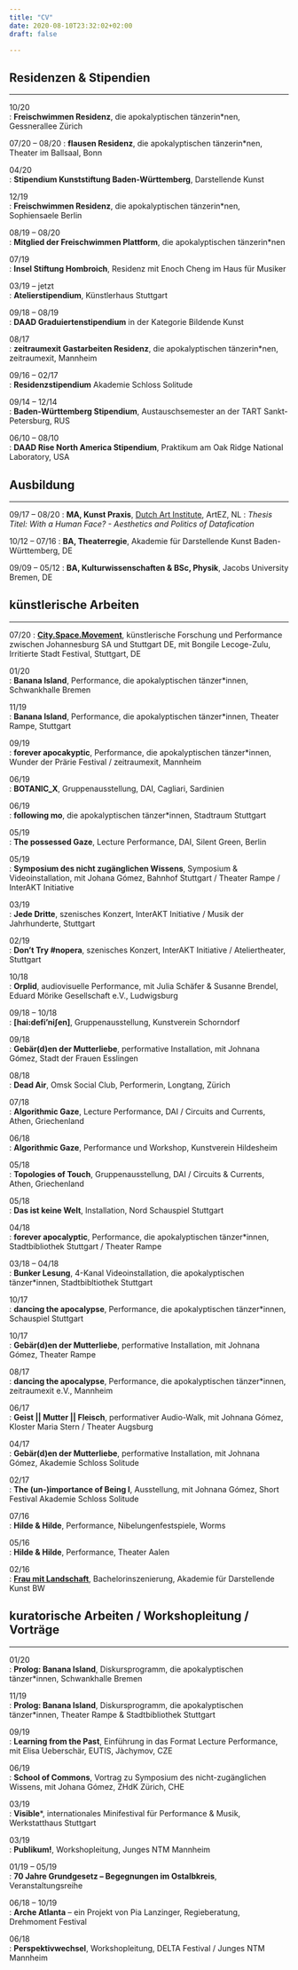 ```yaml
---
title: "CV"
date: 2020-08-10T23:32:02+02:00
draft: false

---
```



## Residenzen & Stipendien
-------------

10/20		
:   **Freischwimmen Residenz**, die apokalyptischen tänzerin*nen, Gessnerallee Zürich

07/20 – 08/20 
:   **flausen Residenz**, die apokalyptischen tänzerin*nen, Theater im Ballsaal, Bonn

04/20		
:   **Stipendium Kunststiftung Baden-Württemberg**, Darstellende Kunst 

12/19		
:   **Freischwimmen Residenz**, die apokalyptischen tänzerin*nen, Sophiensaele Berlin

08/19 – 08/20	
:   **Mitglied der Freischwimmen Plattform**, die apokalyptischen tänzerin*nen

07/19		
:   **Insel Stiftung Hombroich**, Residenz mit Enoch Cheng im Haus für Musiker

03/19 – jetzt 	
:   **Atelierstipendium**, Künstlerhaus Stuttgart 

09/18 – 08/19	
:   **DAAD Graduiertenstipendium** in der Kategorie Bildende Kunst 

08/17		
:   **zeitraumexit Gastarbeiten Residenz**, die apokalyptischen tänzerin*nen, zeitraumexit, Mannheim

09/16 – 02/17 	
:   **Residenzstipendium** Akademie Schloss Solitude	 

09/14 – 12/14 	
:   **Baden-Württemberg Stipendium**, Austauschsemester an der TART Sankt-Petersburg, RUS

06/10 – 08/10	
:   **DAAD Rise North America Stipendium**, Praktikum am Oak Ridge National Laboratory, USA


## Ausbildung 
-------------
09/17 – 08/20 
:   **MA, Kunst Praxis**, [Dutch Art Institute](https://dutchartinstitute.eu/), ArtEZ, NL 
:   *Thesis Titel: With a Human Face? - Aesthetics and Politics of Datafication*   


10/12 – 07/16
:   **BA, Theaterregie**, Akademie für Darstellende Kunst Baden-Württemberg, DE   


09/09 – 05/12
:   **BA, Kulturwissenschaften & BSc, Physik**, Jacobs University Bremen, DE


## künstlerische Arbeiten 
-------------

07/20
:   [**City.Space.Movement**](https://www.irritiertestadt.de/projekt/city-space-movement/), künstlerische Forschung und Performance zwischen Johannesburg SA und Stuttgart DE, mit Bongile Lecoge-Zulu, Irritierte Stadt Festival, Stuttgart, DE

01/20		
:   **Banana Island**, Performance, die apokalyptischen tänzer*innen, Schwankhalle Bremen

11/19		
:   **Banana Island**, Performance, die apokalyptischen tänzer*innen, Theater Rampe, Stuttgart

09/19		
:   **forever apocakyptic**, Performance, die apokalyptischen tänzer*innen, Wunder der Prärie Festival / zeitraumexit, Mannheim

06/19		
: **BOTANIC_X**, Gruppenausstellung, DAI, Cagliari, Sardinien

06/19		
:   **following mo**, die apokalyptischen tänzer*innen, Stadtraum Stuttgart

05/19		
: **The possessed Gaze**, Lecture Performance, DAI, Silent Green, Berlin

05/19		
:   **Symposium des nicht zugänglichen Wissens**, Symposium & Videoinstallation, mit Johana Gómez, Bahnhof Stuttgart / Theater Rampe / InterAKT Initiative 

03/19		
:   **Jede Dritte**, szenisches Konzert, InterAKT Initiative / Musik der Jahrhunderte, Stuttgart

02/19		
:   **Don’t Try #nopera**, szenisches Konzert, InterAKT Initiative / Ateliertheater, Stuttgart

10/18		
:   **Orplid**, audiovisuelle Performance, mit Julia Schäfer & Susanne Brendel, Eduard Mörike Gesellschaft e.V., Ludwigsburg	

09/18 – 10/18	
:   **[hai:defi’ni∫en]**, Gruppenausstellung, Kunstverein Schorndorf

09/18		
:   **Gebär(d)en der Mutterliebe**, performative Installation, mit Johnana Gómez, Stadt der Frauen Esslingen

08/18		
:   **Dead Air**, Omsk Social Club, Performerin, Longtang, Zürich

07/18	    
:   **Algorithmic Gaze**, Lecture Performance, DAI / Circuits and Currents, Athen, Griechenland

06/18		
:   **Algorithmic Gaze**, Performance und Workshop, Kunstverein Hildesheim

05/18	
:   **Topologies of Touch**, Gruppenausstellung, DAI / Circuits & Currents, Athen, Griechenland

05/18		
:   **Das ist keine Welt**, Installation, Nord Schauspiel Stuttgart

04/18		
:   **forever apocalyptic**, Performance, die apokalyptischen tänzer*innen, Stadtbibliothek Stuttgart / Theater Rampe

03/18 – 04/18	
:   **Bunker Lesung**, 4-Kanal Videoinstallation, die apokalyptischen tänzer*innen, Stadtbibltiothek Stuttgart

10/17		
:   **dancing the apocalypse**, Performance, die apokalyptischen tänzer*innen, Schauspiel Stuttgart

10/17		
:   **Gebär(d)en der Mutterliebe**, performative Installation, mit Johnana Gómez, Theater Rampe

08/17		
:   **dancing the apocalypse**, Performance, die apokalyptischen tänzer*innen, zeitraumexit e.V., Mannheim

06/17		
:   **Geist || Mutter || Fleisch**, performativer Audio-Walk, mit Johnana Gómez, Kloster Maria Stern / Theater Augsburg

04/17		
:   **Gebär(d)en der Mutterliebe**, performative Installation, mit Johnana Gómez, Akademie Schloss Solitude

02/17		
:   **The (un-)importance of Being I**, Ausstellung, mit Johnana Gómez, Short Festival Akademie Schloss Solitude

07/16		
:   **Hilde & Hilde**, Performance, Nibelungenfestspiele, Worms 

05/16		
:   **Hilde & Hilde**, Performance, Theater Aalen

02/16		
:   [**Frau mit Landschaft**](http://frau-mit-landschaft.de/), Bachelorinszenierung, Akademie für Darstellende Kunst BW


## kuratorische Arbeiten / Workshopleitung / Vorträge
-------------

01/20		
:   **Prolog: Banana Island**, Diskursprogramm, die apokalyptischen tänzer*innen, Schwankhalle Bremen

11/19		
:   **Prolog: Banana Island**, Diskursprogramm, die apokalyptischen tänzer*innen, Theater Rampe & Stadtbibliothek Stuttgart

09/19		
:   **Learning from the Past**, Einführung in das Format Lecture Performance, mit Elisa Ueberschär, EUTIS, Jàchymov, CZE

06/19		
:   **School of Commons**, Vortrag zu Symposium des nicht-zugänglichen Wissens, mit Johana Gómez, ZHdK Zürich, CHE

03/19		
:   **Visible***, internationales Minifestival für Performance & Musik, Werkstatthaus Stuttgart

03/19		
:   **Publikum!**, Workshopleitung, Junges NTM Mannheim

01/19 – 05/19	
:   **70 Jahre Grundgesetz – Begegnungen im Ostalbkreis**, Veranstaltungsreihe

06/18 – 10/19 	
:   **Arche Atlanta** – ein Projekt von Pia Lanzinger, Regieberatung, Drehmoment Festival

06/18		
:   **Perspektivwechsel**, Workshopleitung, DELTA Festival / Junges NTM Mannheim 